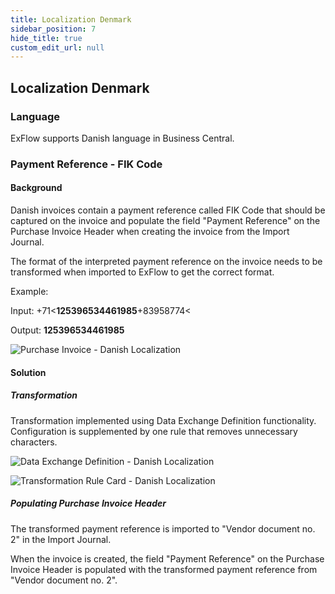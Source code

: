 ```yaml
---
title: Localization Denmark
sidebar_position: 7
hide_title: true
custom_edit_url: null
---
```

## Localization Denmark

### Language

ExFlow supports Danish language in Business Central.

### Payment Reference - FIK Code

#### Background

Danish invoices contain a payment reference called FIK Code that should
be captured on the invoice and populate the field "Payment Reference" on
the Purchase Invoice Header when creating the invoice from the Import
Journal.

The format of the interpreted payment reference on the invoice needs to
be transformed when imported to ExFlow to get the correct format.

Example:

Input: +71\<**125396534461985**+83958774\<

Output: **125396534461985**

![Purchase Invoice - Danish Localization](@site/static/img/media/image361.png)

#### Solution

##### Transformation

Transformation implemented using Data Exchange Definition functionality.
Configuration is supplemented by one rule that removes unnecessary
characters.

![Data Exchange Definition - Danish Localization](@site/static/img/media/image362.png)

![Transformation Rule Card - Danish Localization](@site/static/img/media/image363.png)

##### Populating Purchase Invoice Header

The transformed payment reference is imported to "Vendor document no. 2"
in the Import Journal.

When the invoice is created, the field "Payment Reference" on the
Purchase Invoice Header is populated with the transformed payment
reference from "Vendor document no. 2".

